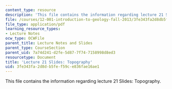 ```yaml
---
content_type: resource
description: 'This file contains the information regarding lecture 21 Slides: Topography.'
file: /courses/12-001-introduction-to-geology-fall-2013/3fe343fa2d8db5fef59ce836fae16ae1_MIT12_001F13_Lec21slides.pdf
file_type: application/pdf
learning_resource_types:
- Lecture Notes
ocw_type: OCWFile
parent_title: Lecture Notes and Slides
parent_type: CourseSection
parent_uid: 7a74d241-d2fe-5d87-7f74-7158998d8ed3
resourcetype: Document
title: 'Lecture 21 Slides: Topography'
uid: 3fe343fa-2d8d-b5fe-f59c-e836fae16ae1
---
```

This file contains the information regarding lecture 21 Slides: Topography.

